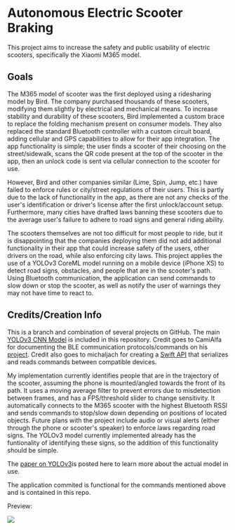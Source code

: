 # Autonomous Electric Scooter Braking

This project aims to increase the safety and public usability of electric scooters, specifically the Xiaomi M365 model. 

## Goals

The M365 model of scooter was the first deployed using a ridesharing model by Bird. The company purchased thousands of these scooters, modifying them slightly by electrical and mechanical means. To increase stability and durability of these scooters, Bird implemented a custom brace to replace the folding mechanism present on consumer models. They also replaced the standard Bluetooth controller with a custom circuit board, adding cellular and GPS capabilities to allow for their app integration. The app functionality is simple; the user finds a scooter of their choosing on the street/sidewalk, scans the QR code present at the top of the scooter in the app, then an unlock code is sent via cellular connection to the scooter for use.

However, Bird and other companies similar (Lime, Spin, Jump, etc.) have failed to enforce rules or city/street regulations of their users. This is partly due to the lack of functionality in the app, as there are not any checks of the user's identification or driver's license after the first unlock/account setup. Furthermore, many cities have drafted laws banning these scooters due to the average user's failure to adhere to road signs and general riding ability.

The scooters themselves are not too difficult for most people to ride, but it is disappointing that the companies deploying them did not add additional functionality in their app that could increase safety of the users, other drivers on the road, while also enforcing city laws. This project applies the use of a YOLOv3 CoreML model running on a mobile device (iPhone XS) to detect road signs, obstacles, and people that are in the scooter's path. Using Bluetooth communication, the application can send commands to slow down or stop the scooter, as well as notify the user of warnings they may not have time to react to.

## Credits/Creation Info

This is a branch and combination of several projects on GitHub. The main [YOLOv3 CNN Model](https://github.com/0xPr0xy/YOLO-v3-COCO-CoreML/blob/master/YOLO-CoreML/yolo.mlmodel) is included in this repository. Credit goes to CamiAlfa for documenting the BLE communication protocols/commands on his [project](https://github.com/CamiAlfa/M365-BLE-PROTOCOL). Credit also goes to michaljach for creating a [Swift API](https://github.com/michaljach/m365-info) that serializes and reads commands between compatible devices.

My implementation currently identifies people that are in the trajectory of the scooter, assuming the phone is mounted/angled towards the front of its path. It uses a moving average filter to prevent errors due to misdetection between frames, and has a FPS/threshold slider to change sensitivity. It automatically connects to the M365 scooter with the highest Bluetooth RSSI and sends commands to stop/slow down depending on positions of located objects. Future plans with the project include audio or visual alerts (either through the phone or scooter's speaker) to enforce laws regarding road signs. The YOLOv3 model currently implemented already has the funtionality of identifying these signs, so the addition of this functionality should be simple.

The [paper on YOLOv3](https://arxiv.org/abs/1804.02767)is posted here to learn more about the actual model in use. 


The application commited is functional for the commands mentioned above and is contained in this repo.

Preview:

![](preview.png)
